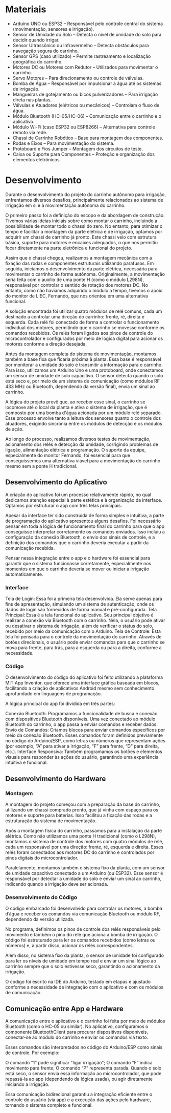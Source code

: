 
# Materiais
- Arduino UNO ou ESP32 – Responsável pelo controle central do sistema (movimentação, sensores e irrigação).
- Sensor de Umidade do Solo – Detecta o nível de umidade do solo para decidir quando irrigar.
- Sensor Ultrassônico ou Infravermelho – Detecta obstáculos para navegação segura do carrinho.
- Sensor GPS (caso utilizado) – Permite rastreamento e localização geográfica do carrinho.
- Motores DC ou Motores com Redutor – Utilizados para movimentar o carrinho.
- Servo Motores – Para direcionamento ou controle de válvulas.
- Bomba de Água – Responsável por impulsionar a água até os sistemas de irrigação.
- Mangueiras de gotejamento ou bicos pulverizadores – Para irrigação direta nas plantas.
- Válvulas e Atuadores (elétricos ou mecânicos) – Controlam o fluxo de água.
- Módulo Bluetooth (HC-05/HC-06) – Comunicação entre o carrinho e o aplicativo.
- Módulo Wi-Fi (caso ESP32 ou ESP8266) – Alternativa para controle remoto via rede.
- Chassi de Carrinho Robótico – Base para montagem dos componentes.
- Rodas e Eixos – Para movimentação do sistema.
- Protoboard e Fios Jumper – Montagem dos circuitos de teste.
- Caixa ou Suporte para Componentes – Proteção e organização dos elementos eletrônicos.


# Desenvolvimento

Durante o desenvolvimento do projeto do carrinho autônomo para irrigação, enfrentamos diversos desafios, principalmente relacionados ao sistema de irrigação em si e à movimentação autônoma do carrinho.

O primeiro passo foi a definição do escopo e da abordagem de construção. Tivemos várias ideias iniciais sobre como montar o carrinho, incluindo a possibilidade de montar todo o chassi do zero. No entanto, para otimizar o tempo e facilitar a montagem da parte elétrica e de irrigação, optamos por adquirir um chassi de carrinho já pronto. Este chassi veio com estrutura básica, suporte para motores e encaixes adequados, o que nos permitiu focar diretamente na parte eletrônica e funcional do projeto.

Assim que o chassi chegou, realizamos a montagem mecânica com a fixação das rodas e componentes estruturais utilizando parafusos. Em seguida, iniciamos o desenvolvimento da parte elétrica, necessária para movimentar o carrinho de forma autônoma. Originalmente, a movimentação seria feita com o auxílio de uma ponte H (como o módulo L298N), responsável por controlar o sentido de rotação dos motores DC. No entanto, como não havíamos adquirido o módulo a tempo, tivemos o apoio do monitor de LIEC, Fernando, que nos orientou em uma alternativa funcional.

A solução encontrada foi utilizar quatro módulos de relé comuns, cada um destinado a controlar uma direção do carrinho: frente, ré, direita e esquerda. Cada relé foi conectado de forma a controlar o funcionamento individual dos motores, permitindo que o carrinho se movesse conforme os comandos recebidos. Os relés foram ligados aos pinos de controle do microcontrolador e configurados por meio de lógica digital para acionar os motores conforme a direção desejada.

Antes da montagem completa do sistema de movimentação, montamos também a base fixa que ficaria próxima à planta. Essa base é responsável por monitorar a umidade do solo e transmitir a informação para o carrinho. Para isso, utilizamos um Arduino Uno e uma protoboard, onde conectamos um sensor de umidade de solo capacitivo. O sensor detecta quando o solo está seco e, por meio de um sistema de comunicação (como módulos RF 433 MHz ou Bluetooth, dependendo da versão final), envia um sinal ao carrinho.

A lógica do projeto prevê que, ao receber esse sinal, o carrinho se locomove até o local da planta e ativa o sistema de irrigação, que é composto por uma bomba d'água acionada por um módulo relé separado. Esse processo envolve tanto a leitura dos sensores quanto o controle dos atuadores, exigindo sincronia entre os módulos de detecção e os módulos de ação.

Ao longo do processo, realizamos diversos testes de movimentação, acionamento dos relés e detecção da umidade, corrigindo problemas de ligação, alimentação elétrica e programação. O suporte da equipe, especialmente do monitor Fernando, foi essencial para que conseguíssemos uma alternativa viável para a movimentação do carrinho mesmo sem a ponte H tradicional.

## Desenvolvimento do Aplicativo

A criação do aplicativo foi um processo relativamente rápido, no qual dedicamos atenção especial à parte estética e à organização da interface. Optamos por estruturar o app com três telas principais:

Apesar da interface ter sido construída de forma simples e intuitiva, a parte de programação do aplicativo apresentou alguns desafios. Foi necessário pensar em toda a lógica de funcionamento final do carrinho para que o app conseguisse interpretar corretamente os comandos enviados. Isso incluiu a configuração da conexão Bluetooth, o envio dos sinais de controle, e a definição dos comandos que o carrinho deveria executar a partir da comunicação recebida.

Pensar nessa integração entre o app e o hardware foi essencial para garantir que o sistema funcionasse corretamente, especialmente nos momentos em que o carrinho deveria se mover ou iniciar a irrigação automaticamente.

### Interface

Tela de Login: Essa foi a primeira tela desenvolvida. Ela serve apenas para fins de apresentação, simulando um sistema de autenticação, onde os dados de login são fornecidos de forma manual e pré-configurada.
Tela Principal: Essa é a tela funcional do aplicativo. Seu principal objetivo é realizar a conexão via Bluetooth com o carrinho. Nela, o usuário pode ativar ou desativar o sistema de irrigação, além de verificar o status do solo, recebido por meio da comunicação com o Arduino.
Tela de Controle: Esta tela foi pensada para o controle da movimentação do carrinho. Através de botões direcionais, o usuário pode enviar comandos para que o carrinho se mova para frente, para trás, para a esquerda ou para a direita, conforme a necessidade.

### Código

O desenvolvimento do código do aplicativo foi feito utilizando a plataforma MIT App Inventor, que oferece uma interface gráfica baseada em blocos, facilitando a criação de aplicativos Android mesmo sem conhecimento aprofundado em linguagens de programação.

A lógica principal do app foi dividida em três partes:

Conexão Bluetooth: Programamos a funcionalidade de busca e conexão com dispositivos Bluetooth disponíveis. Uma vez conectado ao módulo Bluetooth do carrinho, o app passa a enviar comandos e receber dados.
Envio de Comandos: Criamos blocos para enviar comandos específicos por meio da conexão Bluetooth. Esses comandos foram definidos previamente no código do Arduino/ESP, como letras ou números que representam ações (por exemplo, “A” para ativar a irrigação, “F” para frente, “D” para direita, etc.).
Interface Responsiva: Também programamos os botões e elementos visuais para responder às ações do usuário, garantindo uma experiência intuitiva e funcional.

## Desenvolvimento do Hardware

### Montagem

A montagem do projeto começou com a preparação da base do carrinho, utilizando um chassi comprado pronto, que já vinha com espaço para os motores e suporte para baterias. Isso facilitou a fixação das rodas e a estruturação do sistema de movimentação.

Após a montagem física do carrinho, passamos para a instalação da parte elétrica. Como não utilizamos uma ponte H tradicional (como o L298N), montamos o sistema de controle dos motores com quatro módulos de relé, cada um responsável por uma direção: frente, ré, esquerda e direita. Esses relés foram conectados aos motores DC do carrinho e controlados por pinos digitais do microcontrolador.

Paralelamente, montamos também o sistema fixo da planta, com um sensor de umidade capacitivo conectado a um Arduino (ou ESP32). Esse sensor é responsável por detectar a umidade do solo e enviar um sinal ao carrinho, indicando quando a irrigação deve ser acionada.

### Desenvolvimento do Código

O código embarcado foi desenvolvido para controlar os motores, a bomba d’água e receber os comandos via comunicação Bluetooth ou módulo RF, dependendo da versão utilizada.

No programa, definimos os pinos de controle dos relés responsáveis pelo movimento e também o pino do relé que aciona a bomba de irrigação. O código foi estruturado para ler os comandos recebidos (como letras ou números) e, a partir disso, acionar os relés correspondentes.

Além disso, no sistema fixo da planta, o sensor de umidade foi configurado para ler os níveis de umidade em tempo real e enviar um sinal lógico ao carrinho sempre que o solo estivesse seco, garantindo o acionamento da irrigação.

O código foi escrito na IDE do Arduino, testado em etapas e ajustado conforme a necessidade de integração com o aplicativo e com os módulos de comunicação.

## Comunicação entre App e Hardware

A comunicação entre o aplicativo e o carrinho foi feita por meio de módulos Bluetooth (como o HC-05 ou similar). No aplicativo, configuramos o componente BluetoothClient para procurar dispositivos disponíveis, conectar-se ao módulo do carrinho e enviar os comandos via texto.

Esses comandos são interpretados no código do Arduino/ESP como sinais de controle. Por exemplo:

O comando “1” pode significar "ligar irrigação";
O comando “F” indica movimento para frente;
O comando “P” representa parada.
Quando o solo está seco, o sensor envia essa informação ao microcontrolador, que pode repassá-la ao app (dependendo da lógica usada), ou agir diretamente iniciando a irrigação.

Essa comunicação bidirecional garantiu a integração eficiente entre o controle do usuário (via app) e a execução das ações pelo hardware, tornando o sistema completo e funcional.

